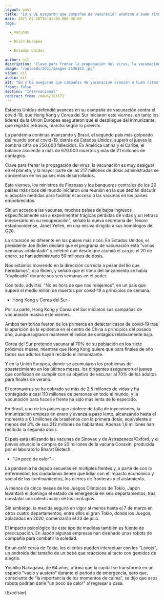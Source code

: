 ```yaml
---
layout: post
title: "EU y UE aseguran que campañas de vacunación avanzan a buen ritmo"
date: 2021-02-26T16:41:00.000-06:00
tags:
  
  - vacunas
  
  - Unión Europea
  
  - Estados Unidos
  
author: nil
description: "Clave para frenar la propagación del virus, la vacunación es muy desigual en el planeta, y la mayor parte de las 217 millones de dosis administradas se concentran en los países más desarrollados"
image: "/uploads/2021/images-2536163.jpg"
video: nil
audio: nil
alt: "EU y UE aseguran que campañas de vacunación avanzan a buen ritmo"
front: false
section: "Internacional"
redirect_from: /news/183171
---
```


Estados Unidos defendió avances en su campaña de vacunación contra el covid-19, que Hong Kong y Corea del Sur iniciaron este viernes, en tanto los líderes de la Unión Europea aseguraron que el despliegue del inmunizante, que registró retrasos, marcha según lo previsto.

La pandemia continúa avanzando y Brasil, el segundo país más golpeado del mundo por el covid-19, detrás de Estados Unidos, superó el jueves la sombría cifra de 250.000 fallecidos. En América Latina y el Caribe, el balance asciende a más de 670.000 muertos y más de 21 millones de contagios.

Clave para frenar la propagación del virus, la vacunación es muy desigual en el planeta, y la mayor parte de las 217 millones de dosis administradas se concentran en los países más desarrollados.

Este viernes, los ministros de Finanzas y los banqueros centrales de los 20 países más ricos del mundo iniciaron una reunión en la que debían discutir si adoptan medidas para facilitar el acceso a las vacunas en los países empobrecidos.

Sin un acceso a las vacunas, muchos países de bajos ingresos específicamente van a experimentar trágicas pérdidas de vidas y un retraso innecesario en su recuperación", señaló la nueva secretaria del Tesoro estadounidense, Janet Yellen, en una misiva dirigida a sus homólogos del G20.

La situación es diferente en los países más ricos. En Estados Unidos, el presidente Joe Biden declaró que el programa de vacunación está "varias semanas adelantado" y celebró que desde que asumió el cargo, el 20 de enero, se han administrado 50 millones de dosis.

Nos estamos moviendo en la dirección correcta a pesar del lío que heredamos", dijo Biden, y señaló que el ritmo del lanzamiento se había "duplicado" durante sus seis semanas en el poder.

Con todo, advirtió: "No es hora de que nos relajemos", en un país que superó el medio millón de muertos por covid-19 a principios de semana.

- Hong Kong y Corea del Sur -

Por su parte, Hong Kong y Corea del Sur iniciaron sus campañas de vacunación masiva este viernes.

Ambos territorios fueron de los primeros en detectar casos de covid-19 tras la aparición de la epidemia en el centro de China a principios del pasado año, aunque lograron mantener el índice de contagios relativamente bajo.

Corea del Sur pretende vacunar al 70% de su población en los siete próximos meses, mientras que Hong Kong quiere que para finales de año todos sus adultos hayan recibido el inmunizante.

Y en la Unión Europea, donde se acumularon los problemas de abastecimiento en los últimos meses, los dirigentes aseguraron el jueves que confiaban en cumplir con su objetivo de vacunar al 70% de los adultos para finales de verano.

El coronavirus se ha cobrado ya más de 2,5 millones de vidas y ha contagiado a casi 113 millones de personas en todo el mundo, y la vacunación para hacerle frente ha sido más lenta de lo esperado.

En Brasil, uno de los países que adolece de falta de inyecciones, la inmunización empezó en enero y avanza a paso lento, alcanzando hasta el momento a 6,1 millones de brasileños con la primera dosis, equivalente a menos del 3% de sus 212 millones de habitantes. Apenas 1,6 millones han recibido la segunda dosis.

El país está utilizando las vacunas de Sinovac y de Astrazeneca/Oxford, y el jueves anuncio la compra de 20 millones de la vacuna Covaxin, producida por el laboratorio Bharat Biotech.

- "Un poco de calor" -

La pandemia ha dejado secuelas en múltiples frentes y, a parte de con la enfermedad, los ciudadanos tienen que lidiar con el impacto económico y social de los confinamientos, los cierres de fronteras y el aislamiento.

A menos de cinco meses de los Juegos Olímpicos de Tokio, Japón levantará el domingo el estado de emergencia en seis departamentos, tras constatar una ralentización de los contagios.

Sin embargo, la medida seguirá en vigor al menos hasta el 7 de marzo en otros cuatro departamentos, entre ellos el gran Tokio, donde los Juegos, aplazados en 2020, comenzarán el 23 de julio.

El impacto psicológico de este tipo de medidas también es fuente de preocupación. En Japón algunas empresas han diseñado unos robots de compañía para combatir la soledad.

En un café cerca de Tokio, los clientes pueden interactuar con los "Lovots", un androide del tamaño de un bebé que reacciona al tacto con gemidos de alegría.

Yoshiko Nakagawa, de 64 años, afirma que la capital se transformó en un espacio "vacío y austero" durante el periodo de emergencia, pero que, consciente de "la importancia de los momentos de calma", se dijo que esos robots podrían darle "un poco de calor" al regresar a casa.

(Excélsior)